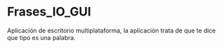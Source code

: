 # Frases_IO_GUI
Aplicación de escritorio multiplataforma, la aplicación trata de que te dice que tipo es una palabra.
